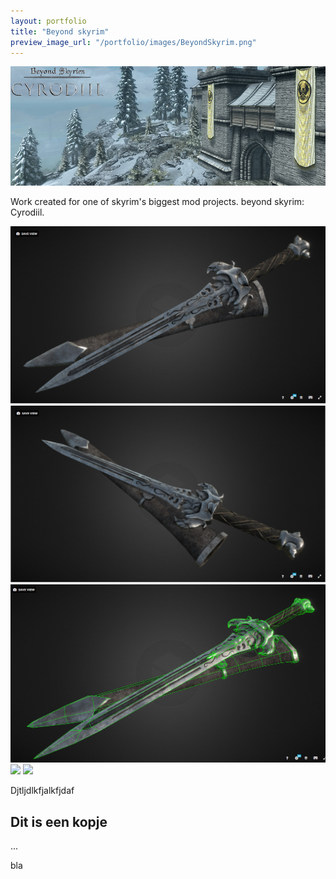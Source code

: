```yaml
---
layout: portfolio
title: "Beyond skyrim"
preview_image_url: "/portfolio/images/BeyondSkyrim.png"
---
```


<img class="ui huge centered image" src="/portfolio/images/Beyond skyrimBanner.png"/>

Work created for one of skyrim's biggest mod projects. beyond skyrim: Cyrodiil.

<img class="ui right floated image" src="/portfolio/images/SilverSword3.png"/>
<img class="ui right floated image" src="/portfolio/images/SilverSword4.png"/>
<img class="ui right floated image" src="/portfolio/images/SilverSwordwireframe.png"/>

<img class="ui right floated image" src="https://via.placeholder.com/300x300"/>
<img class="ui right floated image" src="https://via.placeholder.com/300x300"/>


Djtljdlkfjalkfjdaf


## Dit is een kopje

...

bla